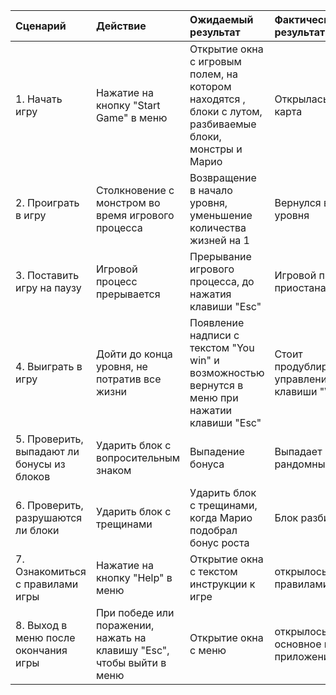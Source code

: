 |Сценарий|Действие|Ожидаемый результат|Фактический результат| Оценка|
|:---|:---|:---|:---|:---|
|1. Начать игру|Нажатие на кнопку "Start Game" в меню|Открытие окна с игровым полем, на котором находятся , блоки с лутом, разбиваемые блоки, монстры и Марио| Открылась игровая карта||
|2. Проиграть в игру|Столкновение с монстром во время игрового процесса|Возвращение в начало уровня, уменьшение количества жизней на 1|Вернулся в начало уровня ||
|3. Поставить игру на паузу|Игровой процесс прерывается|Прерывание игрового процесса, до нажатия клавиши "Esc"|Игровой процесс приостанавливается ||
|4. Выиграть в игру|Дойти до конца уровня, не потратив все жизни|Появление надписи с текстом "You win" и возможностью вернутся в меню при нажатии клавиши "Esc"|Стоит продублировать управление на клавиши "WSAD" ||
|5. Проверить, выпадают ли бонусы из блоков|Ударить блок с вопросительным знаком|Выпадение бонуса|Выпадает рандомный бонус||
|6. Проверить, разрушаются ли блоки|Ударить блок с трещинами|Ударить блок с трещинами, когда Марио подобрал бонус роста|Блок разбивается ||
|7. Ознакомиться с правилами игры|Нажатие на кнопку "Help" в меню|Открытие окна с текстом инструкции к игре| открылось окно с правилами игры ||
|8. Выход в меню после окончания игры|При победе или поражении, нажать на клавишу "Esc", чтобы выйти в меню|Открытие окна с меню|открылось основное меню приложения ||
